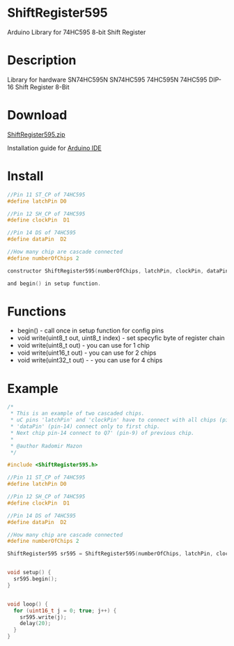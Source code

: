 # ShiftRegister595
Arduino Library for 74HC595 8-bit Shift Register

# Description
Library for hardware SN74HC595N SN74HC595 74HC595N 74HC595 DIP-16 Shift Register 8-Bit

# Download
[ShiftRegister595.zip](https://github.com/radomirmazon/ShiftRegister595/blob/master/ShiftRegister595.zip)

Installation guide for [Arduino IDE](https://www.arduino.cc/en/Guide/Libraries)

# Install
```C
//Pin 11 ST_CP of 74HC595
#define latchPin D0

//Pin 12 SH_CP of 74HC595
#define clockPin  D1

//Pin 14 DS of 74HC595
#define dataPin  D2

//How many chip are cascade connected
#define numberOfChips 2

constructor ShiftRegister595(numberOfChips, latchPin, clockPin, dataPin);

and begin() in setup function.
```

# Functions
* begin() - call once in setup function for config pins
* void write(uint8_t out, uint8_t index) - set specyfic byte of register chain
* void write(uint8_t out) - you can use for 1 chip
* void write(uint16_t out) - you can use for 2 chips
* void write(uint32_t out) - - you can use for 4 chips

# Example
```C
/*
 * This is an example of two cascaded chips.
 * uC pins 'latchPin' and 'clockPin' have to connect with all chips (pin-11 and pin-12).
 * 'dataPin' (pin-14) connect only to first chip.
 * Next chip pin-14 connect to Q7' (pin-9) of previous chip.
 *
 * @author Radomir Mazon
 */

#include <ShiftRegister595.h>

//Pin 11 ST_CP of 74HC595
#define latchPin D0

//Pin 12 SH_CP of 74HC595
#define clockPin  D1

//Pin 14 DS of 74HC595
#define dataPin  D2

//How many chip are cascade connected
#define numberOfChips 2

ShiftRegister595 sr595 = ShiftRegister595(numberOfChips, latchPin, clockPin, dataPin);


void setup() {
  sr595.begin();
}


void loop() {
  for (uint16_t j = 0; true; j++) {
    sr595.write(j);
    delay(20);
  }
}
```
